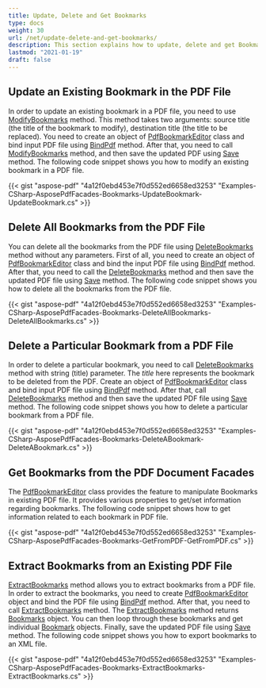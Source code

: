 ```yaml
---
title: Update, Delete and Get Bookmarks
type: docs
weight: 30
url: /net/update-delete-and-get-bookmarks/
description: This section explains how to update, delete and get Bookmarkswith Aspose.PDF Facades.
lastmod: "2021-01-19"
draft: false
---
```


## Update an Existing Bookmark in the PDF File

In order to update an existing bookmark in a PDF file, you need to use [ModifyBookmarks](https://apireference.aspose.com/pdf/net/aspose.pdf.facades/pdfbookmarkeditor/methods/modifybookmarks) method. This method takes two arguments: source title (the title of the bookmark to modify), destination title (the title to be replaced). You need to create an object of [PdfBookmarkEditor](https://apireference.aspose.com/pdf/net/aspose.pdf.facades/pdfbookmarkeditor) class and bind input PDF file using [BindPdf](https://apireference.aspose.com/pdf/net/aspose.pdf.facades.facade/bindpdf/methods/3) method. After that, you need to call [ModifyBookmarks](https://apireference.aspose.com/pdf/net/aspose.pdf.facades/pdfbookmarkeditor/methods/modifybookmarks) method, and then save the updated PDF using [Save](https://apireference.aspose.com/pdf/net/aspose.pdf/document/methods/save) method. The following code snippet shows you how to modify an existing bookmark in a PDF file.



{{< gist "aspose-pdf" "4a12f0ebd453e7f0d552ed6658ed3253" "Examples-CSharp-AsposePdfFacades-Bookmarks-UpdateBookmark-UpdateBookmark.cs" >}}

## Delete All Bookmarks from the PDF File

You can delete all the bookmarks from the PDF file using [DeleteBookmarks](https://apireference.aspose.com/pdf/net/aspose.pdf.facades/pdfbookmarkeditor/methods/deletebookmarks) method without any parameters. First of all, you need to create an object of [PdfBookmarkEditor](https://apireference.aspose.com/pdf/net/aspose.pdf.facades/pdfbookmarkeditor) class and bind the input PDF file using [BindPdf](https://apireference.aspose.com/pdf/net/aspose.pdf.facades.facade/bindpdf/methods/3) method. After that, you need to call the [DeleteBookmarks](https://apireference.aspose.com/pdf/net/aspose.pdf.facades/pdfbookmarkeditor/methods/deletebookmarks) method and then save the updated PDF file using [Save](https://apireference.aspose.com/pdf/net/aspose.pdf/document/methods/save) method. The following code snippet shows you how to delete all the bookmarks from the PDF file.



{{< gist "aspose-pdf" "4a12f0ebd453e7f0d552ed6658ed3253" "Examples-CSharp-AsposePdfFacades-Bookmarks-DeleteAllBookmarks-DeleteAllBookmarks.cs" >}}

## Delete a Particular Bookmark from a PDF File

In order to delete a particular bookmark, you need to call [DeleteBookmarks](https://apireference.aspose.com/pdf/net/aspose.pdf.facades/pdfbookmarkeditor/methods/deletebookmarks) method with string (title) parameter. The *title* here represents the bookmark to be deleted from the PDF. Create an object of [PdfBookmarkEditor](https://apireference.aspose.com/pdf/net/aspose.pdf.facades/pdfbookmarkeditor) class and bind input PDF file using [BindPdf](https://apireference.aspose.com/pdf/net/aspose.pdf.facades.facade/bindpdf/methods/3) method. After that, call [DeleteBookmarks](https://apireference.aspose.com/pdf/net/aspose.pdf.facades/pdfbookmarkeditor/methods/deletebookmarks) method and then save the updated PDF file using [Save](https://apireference.aspose.com/pdf/net/aspose.pdf/document/methods/save) method. The following code snippet shows you how to delete a particular bookmark from a PDF file.



{{< gist "aspose-pdf" "4a12f0ebd453e7f0d552ed6658ed3253" "Examples-CSharp-AsposePdfFacades-Bookmarks-DeleteABookmark-DeleteABookmark.cs" >}}

## Get Bookmarks from the PDF Document Facades

The [PdfBookmarkEditor](https://apireference.aspose.com/pdf/net/aspose.pdf.facades/pdfbookmarkeditor) class provides the feature to manipulate Bookmarks in existing PDF file. It provides various properties to get/set information regarding bookmarks. The following code snippet shows how to get information related to each bookmark in PDF file.



{{< gist "aspose-pdf" "4a12f0ebd453e7f0d552ed6658ed3253" "Examples-CSharp-AsposePdfFacades-Bookmarks-GetFromPDF-GetFromPDF.cs" >}}

## Extract Bookmarks from an Existing PDF File

[ExtractBookmarks](https://apireference.aspose.com/pdf/net/aspose.pdf.facades.pdfbookmarkeditor/extractbookmarks/methods/3) method allows you to extract bookmarks from a PDF file. In order to extract the bookmarks, you need to create [PdfBookmarkEditor](https://apireference.aspose.com/pdf/net/aspose.pdf.facades/pdfbookmarkeditor) object and bind the PDF file using [BindPdf](https://apireference.aspose.com/pdf/net/aspose.pdf.facades.facade/bindpdf/methods/3) method. After that, you need to call [ExtractBookmarks](https://apireference.aspose.com/pdf/net/aspose.pdf.facades.pdfbookmarkeditor/extractbookmarks/methods/3) method. The [ExtractBookmarks](https://apireference.aspose.com/pdf/net/aspose.pdf.facades.pdfbookmarkeditor/extractbookmarks/methods/3) method returns [Bookmarks](https://apireference.aspose.com/pdf/net/aspose.pdf.facades/bookmarks/methods/index) object. You can then loop through these bookmarks and get individual [Bookmark](https://apireference.aspose.com/pdf/net/aspose.pdf.facades/bookmark) objects. Finally, save the updated PDF file using [Save](https://apireference.aspose.com/pdf/net/aspose.pdf/document/methods/save) method. The following code snippet shows you how to export bookmarks to an XML file.



{{< gist "aspose-pdf" "4a12f0ebd453e7f0d552ed6658ed3253" "Examples-CSharp-AsposePdfFacades-Bookmarks-ExtractBookmarks-ExtractBookmarks.cs" >}}
